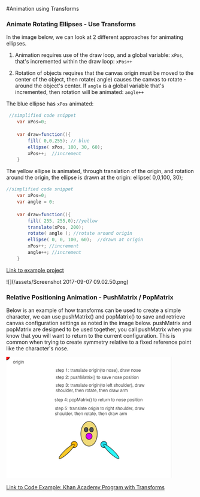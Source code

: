 #Animation using Transforms

### Animate Rotating Ellipses - Use Transforms

In the image below, we can look at 2 different approaches for animating ellipses.

1. Animation requires use of the draw loop, and a global variable: ``xPos``, that's incremented within the draw loop: ``xPos++``

2.  Rotation of objects requires that the canvas origin must be moved to the center of the object, then rotate( angle) causes the canvas to rotate - around the object's center.  If ``angle`` is a global variable that's incremented, then rotation will be animated: ``angle++``

The blue ellipse has ``xPos`` animated:
   

```java
 //simplified code snippet
    var xPos=0;

    var draw=function(){
        fill( 0,0,255); // blue
        ellipse( xPos, 100, 30, 60); 
        xPos++;  //increment
    }

```


The yellow ellipse is animated, through translation of the origin, and rotation around the origin, the ellipse is drawn at the origin:  ellipse( 0,0,100, 30);
    

```java
//simplified code snippet
    var xPos=0;
    var angle = 0;

    var draw=function(){
        fill( 255, 255,0);//yellow
        translate(xPos, 200);
        rotate( angle ); //rotate around origin
        ellipse( 0, 0, 100, 60);  //drawn at origin
        xPos++; //increment
        angle++; //increment
    }
```


[Link to example project](https://www.khanacademy.org/computer-programming/transforms-for-animated-rotation/6642382780170240)

![](/assets/Screenshot 2017-09-07 09.02.50.png)


### Relative Positioning Animation - PushMatrix / PopMatrix
Below is an example of how transforms can be used to create a simple character, we can use pushMatrix\(\) and popMatrix\(\) to save and retrieve canvas configuration settings as noted in the image below.  pushMatrix and popMatrix are designed to be used together, you call pushMatrix when you know that you will want to return to the current configuration.  This is common when trying to create symmetry relative to a fixed reference point like the character's nose.

![](transforms.png)

[Link to Code Example: Khan Academy Program with Transforms](https://www.khanacademy.org/computer-programming/transformations-pushmatrix-popmatrix/5558061535199232)

